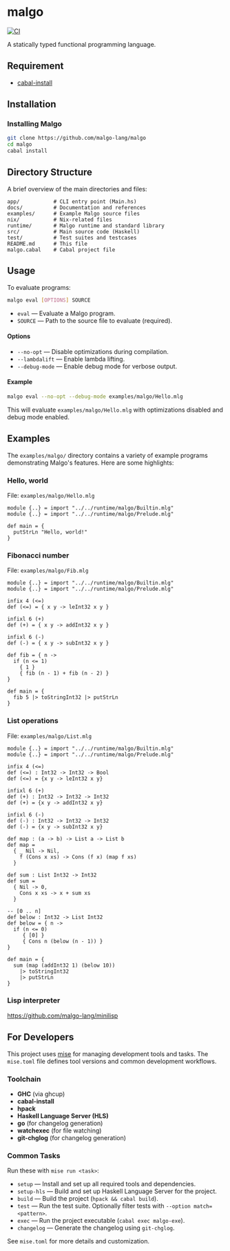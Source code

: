 # malgo

[![CI](https://github.com/malgo-lang/malgo/actions/workflows/build.yml/badge.svg)](https://github.com/malgo-lang/malgo/actions/workflows/build.yml)

A statically typed functional programming language.

## Requirement

* [cabal-install](https://www.haskell.org/cabal/)

## Installation

### Installing Malgo

```sh
git clone https://github.com/malgo-lang/malgo
cd malgo
cabal install
```

## Directory Structure

A brief overview of the main directories and files:

```
app/           # CLI entry point (Main.hs)
docs/          # Documentation and references
examples/      # Example Malgo source files
nix/           # Nix-related files
runtime/       # Malgo runtime and standard library
src/           # Main source code (Haskell)
test/          # Test suites and testcases
README.md      # This file
malgo.cabal    # Cabal project file
```

## Usage

To evaluate programs:

```sh
malgo eval [OPTIONS] SOURCE
```

- `eval` — Evaluate a Malgo program.
- `SOURCE` — Path to the source file to evaluate (required).

#### Options
- `--no-opt` — Disable optimizations during compilation.
- `--lambdalift` — Enable lambda lifting.
- `--debug-mode` — Enable debug mode for verbose output.

#### Example

```sh
malgo eval --no-opt --debug-mode examples/malgo/Hello.mlg
```

This will evaluate `examples/malgo/Hello.mlg` with optimizations disabled and debug mode enabled.

## Examples

The `examples/malgo/` directory contains a variety of example programs demonstrating Malgo's features. Here are some highlights:

### Hello, world
File: `examples/malgo/Hello.mlg`
```malgo
module {..} = import "../../runtime/malgo/Builtin.mlg"
module {..} = import "../../runtime/malgo/Prelude.mlg"

def main = {
  putStrLn "Hello, world!"
}
```

### Fibonacci number
File: `examples/malgo/Fib.mlg`
```malgo
module {..} = import "../../runtime/malgo/Builtin.mlg"
module {..} = import "../../runtime/malgo/Prelude.mlg"

infix 4 (<=)
def (<=) = { x y -> leInt32 x y }

infixl 6 (+)
def (+) = { x y -> addInt32 x y }

infixl 6 (-)
def (-) = { x y -> subInt32 x y }

def fib = { n ->
  if (n <= 1)
    { 1 }
    { fib (n - 1) + fib (n - 2) }
}

def main = {
  fib 5 |> toStringInt32 |> putStrLn
}
```

### List operations
File: `examples/malgo/List.mlg`
```malgo
module {..} = import "../../runtime/malgo/Builtin.mlg"
module {..} = import "../../runtime/malgo/Prelude.mlg"

infix 4 (<=)
def (<=) : Int32 -> Int32 -> Bool
def (<=) = {x y -> leInt32 x y}

infixl 6 (+)
def (+) : Int32 -> Int32 -> Int32
def (+) = {x y -> addInt32 x y}

infixl 6 (-)
def (-) : Int32 -> Int32 -> Int32
def (-) = {x y -> subInt32 x y}

def map : (a -> b) -> List a -> List b
def map =
  { _ Nil -> Nil,
    f (Cons x xs) -> Cons (f x) (map f xs)
  }

def sum : List Int32 -> Int32
def sum =
  { Nil -> 0,
    Cons x xs -> x + sum xs
  }

-- [0 .. n]
def below : Int32 -> List Int32
def below = { n ->
  if (n <= 0)
     { [0] }
     { Cons n (below (n - 1)) }
}

def main = {
  sum (map (addInt32 1) (below 10))
    |> toStringInt32
    |> putStrLn
}
```

### Lisp interpreter

https://github.com/malgo-lang/minilisp


## For Developers

This project uses [mise](https://github.com/jdx/mise) for managing development tools and tasks. The `mise.toml` file defines tool versions and common development workflows.

### Toolchain
- **GHC** (via ghcup)
- **cabal-install**
- **hpack**
- **Haskell Language Server (HLS)**
- **go** (for changelog generation)
- **watchexec** (for file watching)
- **git-chglog** (for changelog generation)

### Common Tasks
Run these with `mise run <task>`:

- `setup` — Install and set up all required tools and dependencies.
- `setup-hls` — Build and set up Haskell Language Server for the project.
- `build` — Build the project (`hpack && cabal build`).
- `test` — Run the test suite. Optionally filter tests with `--option match=<pattern>`.
- `exec` — Run the project executable (`cabal exec malgo-exe`).
- `changelog` — Generate the changelog using `git-chglog`.

See `mise.toml` for more details and customization.
